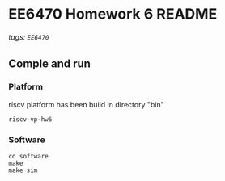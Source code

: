 # EE6470 Homework 6 README
###### tags: `EE6470`

## Comple and run
### Platform
riscv platform has been build in directory "bin"
```
riscv-vp-hw6
```
### Software
```
cd software
make
make sim
```
